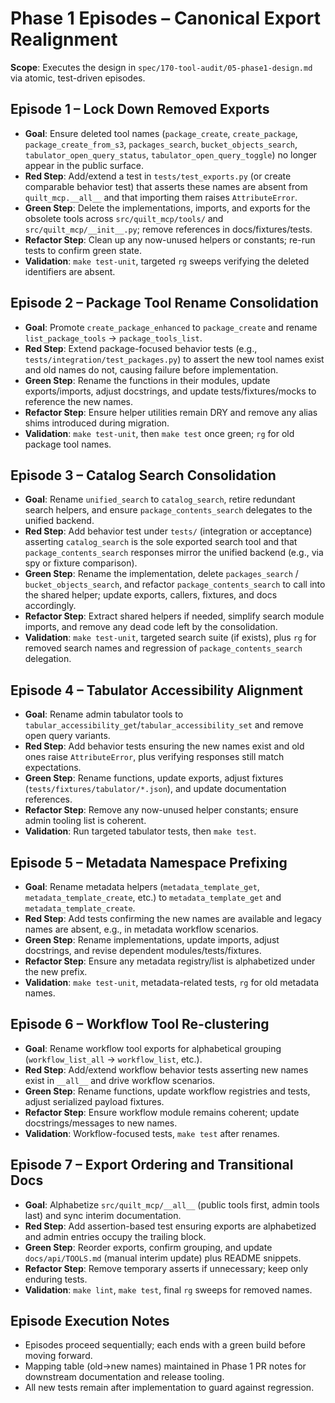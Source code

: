 <!-- markdownlint-disable MD013 -->
# Phase 1 Episodes – Canonical Export Realignment

**Scope**: Executes the design in `spec/170-tool-audit/05-phase1-design.md` via atomic, test-driven episodes.

## Episode 1 – Lock Down Removed Exports

- **Goal**: Ensure deleted tool names (`package_create`, `create_package`, `package_create_from_s3`, `packages_search`, `bucket_objects_search`, `tabulator_open_query_status`, `tabulator_open_query_toggle`) no longer appear in the public surface.
- **Red Step**: Add/extend a test in `tests/test_exports.py` (or create comparable behavior test) that asserts these names are absent from `quilt_mcp.__all__` and that importing them raises `AttributeError`.
- **Green Step**: Delete the implementations, imports, and exports for the obsolete tools across `src/quilt_mcp/tools/` and `src/quilt_mcp/__init__.py`; remove references in docs/fixtures/tests.
- **Refactor Step**: Clean up any now-unused helpers or constants; re-run tests to confirm green state.
- **Validation**: `make test-unit`, targeted `rg` sweeps verifying the deleted identifiers are absent.

## Episode 2 – Package Tool Rename Consolidation

- **Goal**: Promote `create_package_enhanced` to `package_create` and rename `list_package_tools` → `package_tools_list`.
- **Red Step**: Extend package-focused behavior tests (e.g., `tests/integration/test_packages.py`) to assert the new tool names exist and old names do not, causing failure before implementation.
- **Green Step**: Rename the functions in their modules, update exports/imports, adjust docstrings, and update tests/fixtures/mocks to reference the new names.
- **Refactor Step**: Ensure helper utilities remain DRY and remove any alias shims introduced during migration.
- **Validation**: `make test-unit`, then `make test` once green; `rg` for old package tool names.

## Episode 3 – Catalog Search Consolidation

- **Goal**: Rename `unified_search` to `catalog_search`, retire redundant search helpers, and ensure `package_contents_search` delegates to the unified backend.
- **Red Step**: Add behavior test under `tests/` (integration or acceptance) asserting `catalog_search` is the sole exported search tool and that `package_contents_search` responses mirror the unified backend (e.g., via spy or fixture comparison).
- **Green Step**: Rename the implementation, delete `packages_search` / `bucket_objects_search`, and refactor `package_contents_search` to call into the shared helper; update exports, callers, fixtures, and docs accordingly.
- **Refactor Step**: Extract shared helpers if needed, simplify search module imports, and remove any dead code left by the consolidation.
- **Validation**: `make test-unit`, targeted search suite (if exists), plus `rg` for removed search names and regression of `package_contents_search` delegation.

## Episode 4 – Tabulator Accessibility Alignment

- **Goal**: Rename admin tabulator tools to `tabular_accessibility_get`/`tabular_accessibility_set` and remove open query variants.
- **Red Step**: Add behavior tests ensuring the new names exist and old ones raise `AttributeError`, plus verifying responses still match expectations.
- **Green Step**: Rename functions, update exports, adjust fixtures (`tests/fixtures/tabulator/*.json`), and update documentation references.
- **Refactor Step**: Remove any now-unused helper constants; ensure admin tooling list is coherent.
- **Validation**: Run targeted tabulator tests, then `make test`.

## Episode 5 – Metadata Namespace Prefixing

- **Goal**: Rename metadata helpers (`metadata_template_get`, `metadata_template_create`, etc.) to `metadata_template_get` and `metadata_template_create`.
- **Red Step**: Add tests confirming the new names are available and legacy names are absent, e.g., in metadata workflow scenarios.
- **Green Step**: Rename implementations, update imports, adjust docstrings, and revise dependent modules/tests/fixtures.
- **Refactor Step**: Ensure any metadata registry/list is alphabetized under the new prefix.
- **Validation**: `make test-unit`, metadata-related tests, `rg` for old metadata names.

## Episode 6 – Workflow Tool Re-clustering

- **Goal**: Rename workflow tool exports for alphabetical grouping (`workflow_list_all` → `workflow_list`, etc.).
- **Red Step**: Add/extend workflow behavior tests asserting new names exist in `__all__` and drive workflow scenarios.
- **Green Step**: Rename functions, update workflow registries and tests, adjust serialized payload fixtures.
- **Refactor Step**: Ensure workflow module remains coherent; update docstrings/messages to new names.
- **Validation**: Workflow-focused tests, `make test` after renames.

## Episode 7 – Export Ordering and Transitional Docs

- **Goal**: Alphabetize `src/quilt_mcp/__all__` (public tools first, admin tools last) and sync interim documentation.
- **Red Step**: Add assertion-based test ensuring exports are alphabetized and admin entries occupy the trailing block.
- **Green Step**: Reorder exports, confirm grouping, and update `docs/api/TOOLS.md` (manual interim update) plus README snippets.
- **Refactor Step**: Remove temporary asserts if unnecessary; keep only enduring tests.
- **Validation**: `make lint`, `make test`, final `rg` sweeps for removed names.

## Episode Execution Notes

- Episodes proceed sequentially; each ends with a green build before moving forward.
- Mapping table (old→new names) maintained in Phase 1 PR notes for downstream documentation and release tooling.
- All new tests remain after implementation to guard against regression.
